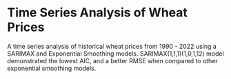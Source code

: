 # Time Series Analysis of Wheat Prices
 A time series analysis of historical wheat prices from 1990 - 2022 using a SARIMAX and Exponential Smoothing models. 
SARIMAX(1,1,1)(1,0,1,12) model demonstrated the lowest AIC, and a better RMSE when compared to other exponential smoothing models. 
